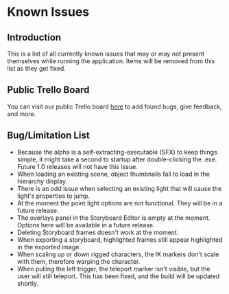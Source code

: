 # Known Issues

## Introduction ##
This is a list of all currently known issues that may or may not present themselves while running the application.  Items will be removed from this list as they get fixed.

## Public Trello Board ##
You can visit our public Trello board [here](https://trello.com/invite/b/ECzOgfjL/dd7642a4b63bac3dbaff27cdf616e8e3/vp-studio-pro-beta-reports "Trello Board Link") to add found bugs, give feedback, and more.

## Bug/Limitation List ##
* Because the alpha is a self-extracting-executable (SFX) to keep things simple, it might take a second to startup after double-clicking the .exe.  Future 1.0 releases will not have this issue.
* When loading an existing scene, object thumbnails fail to load in the hierarchy display. 
* There is an odd issue when selecting an existing light that will cause the light's properties to jump.
* At the moment the point light options are not functional.  They will be in a future release.
* The overlays panel in the Storyboard Editor is empty at the moment.  Options here will be available in a future release.
* Deleting Storyboard frames doesn't work at the moment.
* When exporting a storyboard, highlighted frames still appear highlighted in the exported image.
* When scaling up or down rigged characters, the IK markers don't scale with them, therefore warping the character.
* When pulling the left trigger, the teleport marker isn't visible, but the user will still teleport.  This has been fixed, and the build will be updated shortly.

